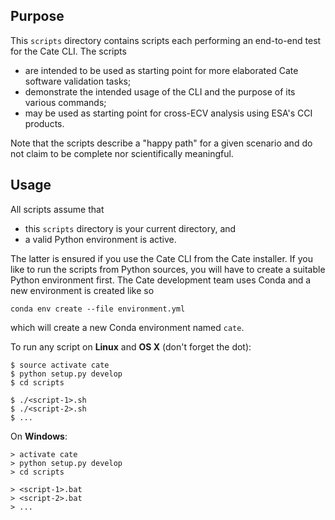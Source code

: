 ## Purpose

This `scripts` directory contains scripts each performing an end-to-end test for the Cate CLI. 
The scripts 

* are intended to be used as starting point for more elaborated Cate software validation tasks;
* demonstrate the intended usage of the CLI and the purpose of its various commands;
* may be used as starting point for cross-ECV analysis using ESA's CCI products.    

Note that the scripts describe a "happy path" for a given scenario and do not claim to be complete
nor scientifically meaningful.

## Usage

All scripts assume that 

* this `scripts` directory is your current directory, and 
* a valid Python environment is active. 

The latter is ensured if you use the Cate CLI from the Cate installer. If you like to run
the scripts from Python sources, you will have to create a suitable Python environment first.
The Cate development team uses Conda and a new environment is created like so
  
    conda env create --file environment.yml
       
which will create a new Conda environment named `cate`.       

To run any script on **Linux** and **OS X** (don't forget the dot):
 
    $ source activate cate
    $ python setup.py develop
    $ cd scripts
    
    $ ./<script-1>.sh
    $ ./<script-2>.sh
    $ ...
      
On **Windows**:

    > activate cate
    > python setup.py develop
    > cd scripts
    
    > <script-1>.bat
    > <script-2>.bat
    > ...
